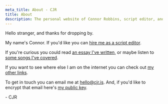 ```yaml
---
meta_title: About - CJR
title: About
description: The personal website of Connor Robbins, script editor, and writer.
---
```


Hello stranger, and thanks for dropping by.

My name's Connor. If you'd like you can [hire me as a script editor](https://www.cjr.is/script-editing/).

If you're curious you could read [an essay I've written](https://www.cjr.is/posts/the-church-across-the-street/), or maybe listen to [some songs I've covered](https://soundcloud.com/stopdoor).

If you want to see where else I am on the internet you can check out [my other links](https://www.cjr.is/links/).

To get in touch you can email me at [hello@cjr.is](mailto:hello@cjr.is). And, if you'd like to encrypt that email here's [my public key](https://www.cjr.is/pubkey.asc).

\- CJR
